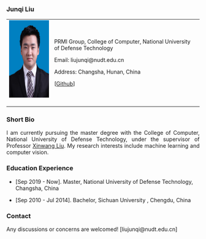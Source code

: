 <!-- ## Welcome to GitHub Pages -->

### Junqi Liu 

<table class="imgtable">
  <tr>
    <td>
      <img src="/ljq.jpg" alt="Jianyang Zhai" width="160px" height="201.6px" />&nbsp;
    </td>
    <td align="left">
      <p liujunqi.github.io>PRMI Group, College of Computer, National University of Defense Technology</p>
      <p>Email: liujunqi@nudt.edu.cn</p>
      <p>Address: Changsha, Hunan, China</p>
      <p>[<a href="https://github.com/liujunqi">Github</a>]</p>
    </td>
 </tr>
</table>

### Short Bio
  <p align = "justify">I am currently pursuing the master degree with the College of Computer, National University of Defense Technology, under the supervisor of Professor <a href="https://xinwangliu.github.io/">Xinwang Liu</a>. My research interests include machine learning and computer vision.</p>

### Education Experience
  <ul>
    <li> 
      <p>[Sep 2019 - Now]. Master, National University of Defense Technology, Changsha, China </p>
    </li>
  </ul>
  <ul>
    <li> 
      <p>[Sep 2010 - Jul 2014]. Bachelor, Sichuan University , Chengdu, China </p>
    </li>
  </ul>



### Contact
<p>Any discussions or concerns are welcomed! [liujunqi@nudt.edu.cn]</p>
